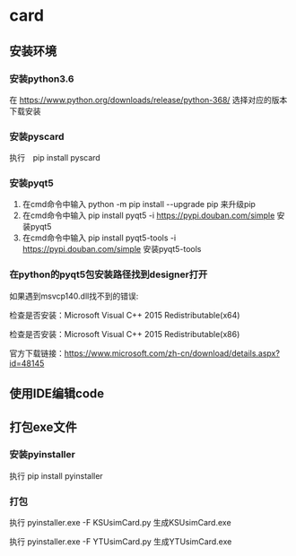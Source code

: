 # card

## 安装环境

### 安装python3.6

在 https://www.python.org/downloads/release/python-368/ 选择对应的版本下载安装

### 安装pyscard

执行　pip install pyscard

### 安装pyqt5

1) 在cmd命令中输入 python -m pip install --upgrade pip 来升级pip
2) 在cmd命令中输入 pip install pyqt5 -i https://pypi.douban.com/simple 安装pyqt5
3) 在cmd命令中输入 pip install pyqt5-tools -i https://pypi.douban.com/simple 安装pyqt5-tools

### 在python的pyqt5包安装路径找到designer打开

如果遇到msvcp140.dll找不到的错误:

检查是否安装：Microsoft Visual C++ 2015 Redistributable(x64)

检查是否安装：Microsoft Visual C++ 2015 Redistributable(x86)

官方下载链接：https://www.microsoft.com/zh-cn/download/details.aspx?id=48145

## 使用IDE编辑code

## 打包exe文件

### 安装pyinstaller

执行 pip install pyinstaller

### 打包

执行 pyinstaller.exe -F KSUsimCard.py 生成KSUsimCard.exe

执行 pyinstaller.exe -F YTUsimCard.py 生成YTUsimCard.exe
